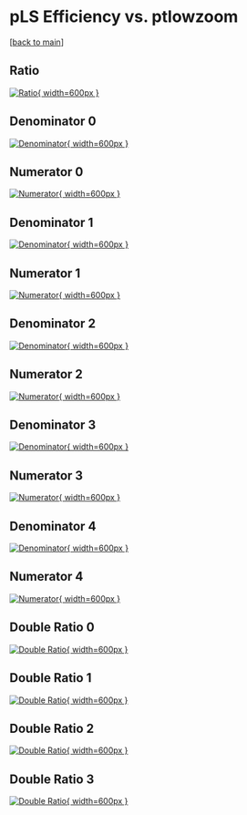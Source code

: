 # pLS Efficiency vs. ptlowzoom

[[back to main](./)]



## Ratio

[![Ratio](../mtv/var/pLS_xtr_321_-1_eff_ptlowzoom.png){ width=600px }](../mtv/var/pLS_xtr_321_-1_eff_ptlowzoom.pdf)

## Denominator 0

[![Denominator](../mtv/den/pLS_xtr_321_-1_eff_ptlowzoom_den0.png){ width=600px }](../mtv/den/pLS_xtr_321_-1_eff_ptlowzoom_den0.pdf)

## Numerator 0

[![Numerator](../mtv/num/pLS_xtr_321_-1_eff_ptlowzoom_num0.png){ width=600px }](../mtv/num/pLS_xtr_321_-1_eff_ptlowzoom_num0.pdf)

## Denominator 1

[![Denominator](../mtv/den/pLS_xtr_321_-1_eff_ptlowzoom_den1.png){ width=600px }](../mtv/den/pLS_xtr_321_-1_eff_ptlowzoom_den1.pdf)

## Numerator 1

[![Numerator](../mtv/num/pLS_xtr_321_-1_eff_ptlowzoom_num1.png){ width=600px }](../mtv/num/pLS_xtr_321_-1_eff_ptlowzoom_num1.pdf)

## Denominator 2

[![Denominator](../mtv/den/pLS_xtr_321_-1_eff_ptlowzoom_den2.png){ width=600px }](../mtv/den/pLS_xtr_321_-1_eff_ptlowzoom_den2.pdf)

## Numerator 2

[![Numerator](../mtv/num/pLS_xtr_321_-1_eff_ptlowzoom_num2.png){ width=600px }](../mtv/num/pLS_xtr_321_-1_eff_ptlowzoom_num2.pdf)

## Denominator 3

[![Denominator](../mtv/den/pLS_xtr_321_-1_eff_ptlowzoom_den3.png){ width=600px }](../mtv/den/pLS_xtr_321_-1_eff_ptlowzoom_den3.pdf)

## Numerator 3

[![Numerator](../mtv/num/pLS_xtr_321_-1_eff_ptlowzoom_num3.png){ width=600px }](../mtv/num/pLS_xtr_321_-1_eff_ptlowzoom_num3.pdf)

## Denominator 4

[![Denominator](../mtv/den/pLS_xtr_321_-1_eff_ptlowzoom_den4.png){ width=600px }](../mtv/den/pLS_xtr_321_-1_eff_ptlowzoom_den4.pdf)

## Numerator 4

[![Numerator](../mtv/num/pLS_xtr_321_-1_eff_ptlowzoom_num4.png){ width=600px }](../mtv/num/pLS_xtr_321_-1_eff_ptlowzoom_num4.pdf)

## Double Ratio 0

[![Double Ratio](../mtv/ratio/pLS_xtr_321_-1_eff_ptlowzoom_ratio0.png){ width=600px }](../mtv/ratio/pLS_xtr_321_-1_eff_ptlowzoom_ratio0.pdf)

## Double Ratio 1

[![Double Ratio](../mtv/ratio/pLS_xtr_321_-1_eff_ptlowzoom_ratio1.png){ width=600px }](../mtv/ratio/pLS_xtr_321_-1_eff_ptlowzoom_ratio1.pdf)

## Double Ratio 2

[![Double Ratio](../mtv/ratio/pLS_xtr_321_-1_eff_ptlowzoom_ratio2.png){ width=600px }](../mtv/ratio/pLS_xtr_321_-1_eff_ptlowzoom_ratio2.pdf)

## Double Ratio 3

[![Double Ratio](../mtv/ratio/pLS_xtr_321_-1_eff_ptlowzoom_ratio3.png){ width=600px }](../mtv/ratio/pLS_xtr_321_-1_eff_ptlowzoom_ratio3.pdf)

